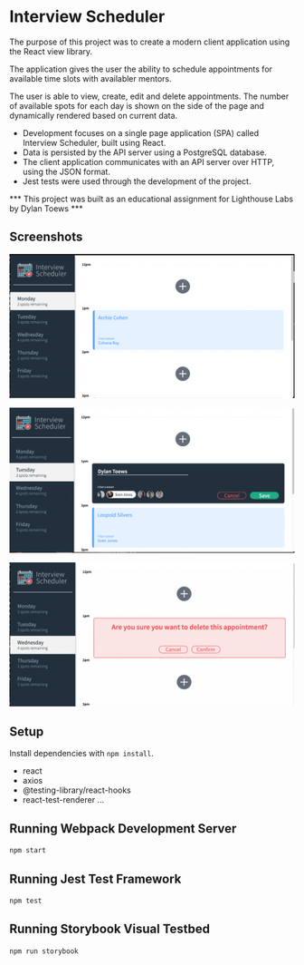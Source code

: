 # Interview Scheduler

The purpose of this project was to create a modern client application using the React view library. 

The application gives the user the ability to schedule appointments for available time slots with availabler mentors. 

The user is able to view, create, edit and delete appointments. The number of available spots for each day is shown on the side of the page and dynamically rendered based on current data. 

- Development focuses on a single page application (SPA) called Interview Scheduler, built using React.
- Data is persisted by the API server using a PostgreSQL database.
- The client application communicates with an API server over HTTP, using the JSON format.
- Jest tests were used through the development of the project.

*** This project was built as an educational assignment for Lighthouse Labs by Dylan Toews ***

## Screenshots

![Index and initial rendering](https://github.com/dylanToews/scheduler/blob/master/docs/index-page.png?raw=true)

![Shows user booking appointment](https://github.com/dylanToews/scheduler/blob/master/docs/enter-student-name.jpg.png?raw=true)

![Confirmation of delete appointment prior to implementation](https://github.com/dylanToews/scheduler/blob/master/docs/confirm-delete.png?raw=true)

## Setup

Install dependencies with `npm install`.

- react
- axios
- @testing-library/react-hooks
- react-test-renderer
...

## Running Webpack Development Server

```sh
npm start
```

## Running Jest Test Framework

```sh
npm test
```

## Running Storybook Visual Testbed

```sh
npm run storybook
```
